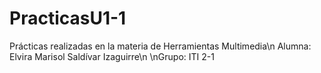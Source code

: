 # PracticasU1-1
Prácticas realizadas en la materia de Herramientas Multimedia\n
Alumna: Elvira Marisol Saldívar Izaguirre\n
\nGrupo: ITI 2-1
